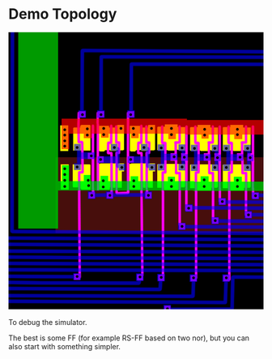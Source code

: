 # Demo Topology

![demo](demo.png)

To debug the simulator.

The best is some FF (for example RS-FF based on two nor), but you can also start with something simpler.

